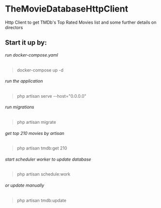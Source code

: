 # TheMovieDatabaseHttpClient
Http Client to get TMDb's Top Rated Movies list and some further details on directors

 ## Start it up by:

###### run docker-compose.yaml
> docker-compose up -d

###### run the application
> php artisan serve --host="0.0.0.0" 

###### run migrations
> php artisan migrate

###### get top 210 movies by artisan
> php artisan tmdb:get 210

###### start scheduler worker to update database
> php artisan schedule:work

###### or update manually
> php artisan tmdb:update
